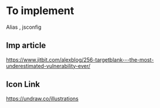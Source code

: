 # To implement

Alias , jsconfig

## Imp article

https://www.jitbit.com/alexblog/256-targetblank---the-most-underestimated-vulnerability-ever/

## Icon Link

https://undraw.co/illustrations
